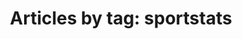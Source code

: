 ---
layout: blog_by_tag
title: 'Articles by tag: sportstats'
tag: sportstats
permalink: tag/sportstats/
---